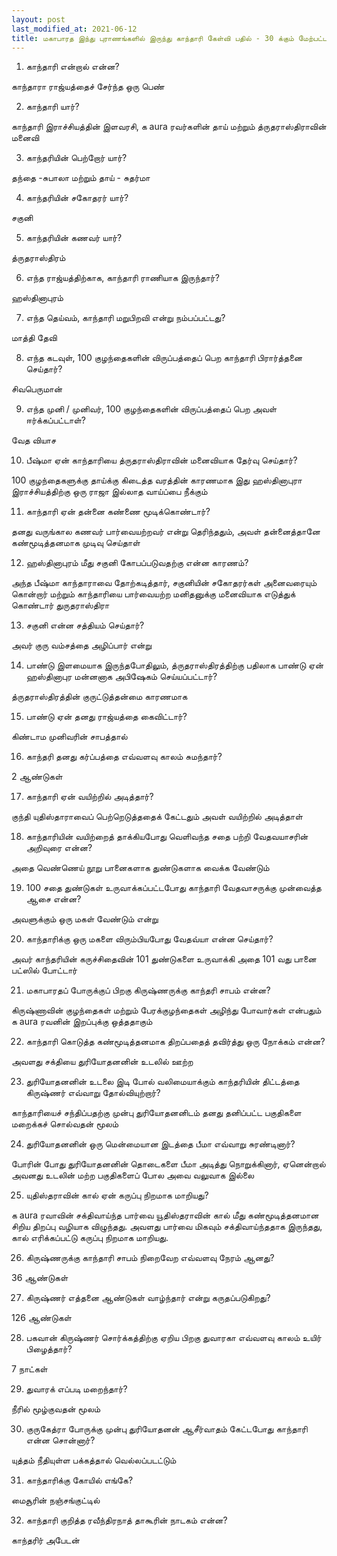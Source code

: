 ```yaml
---
layout: post
last_modified_at: 2021-06-12
title: மகாபாரத இந்து புராணங்களில் இருந்து காந்தாரி கேள்வி பதில் - 30 க்கும் மேற்பட்ட கேள்விகள்
---
```


1) காந்தாரி என்றால் என்ன?

காந்தாரா ராஜ்யத்தைச் சேர்ந்த ஒரு பெண்

2) காந்தாரி யார்?

காந்தாரி இராச்சியத்தின் இளவரசி, க aura ரவர்களின் தாய் மற்றும் த்ருதராஸ்திராவின் மனைவி


3) காந்தரியின் பெற்றோர் யார்?

தந்தை -சுபாலா மற்றும் தாய் - சுதர்மா

4) காந்தரியின் சகோதரர் யார்?

சகுனி

5) காந்தரியின் கணவர் யார்?

த்ருதராஸ்திரம்

6) எந்த ராஜ்யத்திற்காக, காந்தாரி ராணியாக இருந்தார்?

ஹஸ்தினாபுரம்

7) எந்த தெய்வம், காந்தாரி மறுபிறவி என்று நம்பப்பட்டது?

மாத்தி தேவி

 
8) எந்த கடவுள், 100 குழந்தைகளின் விருப்பத்தைப் பெற காந்தாரி பிரார்த்தனை செய்தார்?

சிவபெருமான்

9) எந்த முனி / முனிவர், 100 குழந்தைகளின் விருப்பத்தைப் பெற அவள் ஈர்க்கப்பட்டாள்?

வேத வியாச

10) பீஷ்மா ஏன் காந்தாரியை த்ருதராஸ்திராவின் மனைவியாக தேர்வு செய்தார்?

100 குழந்தைகளுக்கு தாய்க்கு கிடைத்த வரத்தின் காரணமாக இது ஹஸ்தினாபுரா இராச்சியத்திற்கு ஒரு ராஜா இல்லாத வாய்ப்பை நீக்கும்

11) காந்தாரி ஏன் தன்னை கண்ணை மூடிக்கொண்டார்?

தனது வருங்கால கணவர் பார்வையற்றவர் என்று தெரிந்ததும், அவள் தன்னைத்தானே கண்மூடித்தனமாக முடிவு செய்தாள்

12) ஹஸ்தினாபுரம் மீது சகுனி கோபப்படுவதற்கு என்ன காரணம்?

அந்த பீஷ்மா காந்தாராவை தோற்கடித்தார், சகுனியின் சகோதரர்கள் அனைவரையும் கொன்றார் மற்றும் காந்தாரியை பார்வையற்ற மனிதனுக்கு மனைவியாக எடுத்துக் கொண்டார் துருதராஸ்திரா

13) சகுனி என்ன சத்தியம் செய்தார்?

அவர் குரு வம்சத்தை அழிப்பார் என்று

14) பாண்டு இளமையாக இருந்தபோதிலும், த்ருதராஸ்திரத்திற்கு பதிலாக பாண்டு ஏன் ஹஸ்தினாபுர மன்னனாக அபிஷேகம் செய்யப்பட்டார்?

த்ருதராஸ்திரத்தின் குருட்டுத்தன்மை காரணமாக

15) பாண்டு ஏன் தனது ராஜ்யத்தை கைவிட்டார்?

 கிண்டாம முனிவரின் சாபத்தால்

16) காந்தரி தனது கர்ப்பத்தை எவ்வளவு காலம் சுமந்தார்?

2 ஆண்டுகள்

17) காந்தாரி ஏன் வயிற்றில் அடித்தார்?

குந்தி யுதிஸ்தாராவைப் பெற்றெடுத்ததைக் கேட்டதும் அவள் வயிற்றில் அடித்தாள்

18) காந்தாரியின் வயிற்றைத் தாக்கியபோது வெளிவந்த சதை பற்றி வேதவயாசரின் அறிவுரை என்ன?

அதை வெண்ணெய் நூறு பானைகளாக துண்டுகளாக வைக்க வேண்டும்

19) 100 சதை துண்டுகள் உருவாக்கப்பட்டபோது காந்தாரி வேதவாசருக்கு முன்வைத்த ஆசை என்ன?

அவளுக்கும் ஒரு மகள் வேண்டும் என்று

20) காந்தாரிக்கு ஒரு மகளை விரும்பியபோது வேதவ்யா என்ன செய்தார்?

அவர் காந்தரியின் கருச்சிதைவின் 101 துண்டுகளை உருவாக்கி அதை 101 வது பானை பட்ஸில் போட்டார்

21) மகாபாரதப் போருக்குப் பிறகு கிருஷ்ணருக்கு காந்தரி சாபம் என்ன?

கிருஷ்ணாவின் குழந்தைகள் மற்றும் பேரக்குழந்தைகள் அழிந்து போவார்கள் என்பதும் க aura ரவனின் இறப்புக்கு ஒத்ததாகும்

22) காந்தாரி கொடுத்த கண்மூடித்தனமாக திறப்பதைத் தவிர்த்து ஒரு நோக்கம் என்ன?

அவளது சக்தியை துரியோதனனின் உடலில் ஊற்ற

23) துரியோதனனின் உடலை இடி போல் வலிமையாக்கும் காந்தரியின் திட்டத்தை கிருஷ்ணர் எவ்வாறு தோல்வியுற்றார்?

காந்தாரியைச் சந்திப்பதற்கு முன்பு துரியோதனனிடம் தனது தனிப்பட்ட பகுதிகளை மறைக்கச் சொல்வதன் மூலம்

24) துரியோதனனின் ஒரு மென்மையான இடத்தை பீமா எவ்வாறு சுரண்டினார்?

போரின் போது துரியோதனனின் தொடைகளை பீமா அடித்து நொறுக்கினார், ஏனென்றால் அவனது உடலின் மற்ற பகுதிகளைப் போல அவை வலுவாக இல்லை

25) யுதிஸ்தராவின் கால் ஏன் கருப்பு நிறமாக மாறியது?

க aura ரவாவின் சக்திவாய்ந்த பார்வை யூதிஸ்தராவின் கால் மீது கண்மூடித்தனமான சிறிய திறப்பு வழியாக விழுந்தது. அவளது பார்வை மிகவும் சக்திவாய்ந்ததாக இருந்தது, கால் எரிக்கப்பட்டு கருப்பு நிறமாக மாறியது.

26) கிருஷ்ணருக்கு காந்தாரி சாபம் நிறைவேற எவ்வளவு நேரம் ஆனது?

36 ஆண்டுகள்

27) கிருஷ்ணர் எத்தனை ஆண்டுகள் வாழ்ந்தார் என்று கருதப்படுகிறது?

126 ஆண்டுகள்

28) பகவான் கிருஷ்ணர் சொர்க்கத்திற்கு ஏறிய பிறகு துவாரகா எவ்வளவு காலம் உயிர் பிழைத்தார்?

7 நாட்கள்

29) துவாரக் எப்படி மறைந்தார்?

நீரில் மூழ்குவதன் மூலம்

30) குருகேத்ரா போருக்கு முன்பு துரியோதனன் ஆசீர்வாதம் கேட்டபோது காந்தாரி என்ன சொன்னார்?

யுத்தம் நீதியுள்ள பக்கத்தால் வெல்லப்படட்டும்

31) காந்தாரிக்கு கோயில் எங்கே?

மைசூரின் நஞ்சங்குட்டில்

32) காந்தாரி குறித்த ரவீந்திரநாத் தாகூரின் நாடகம் என்ன?

காந்தரிர் அபேடன்

 





